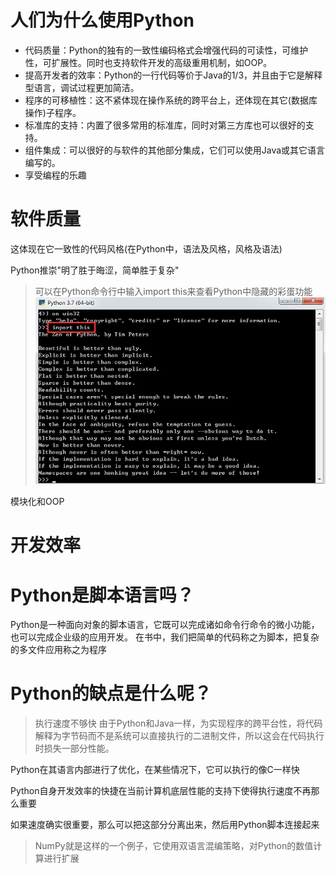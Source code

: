 # 人们为什么使用Python
* 代码质量：Python的独有的一致性编码格式会增强代码的可读性，可维护性，可扩展性。同时也支持软件开发的高级重用机制，如OOP。
* 提高开发者的效率：Python的一行代码等价于Java的1/3，并且由于它是解释型语言，调试过程更加简洁。
* 程序的可移植性：这不紧体现在操作系统的跨平台上，还体现在其它(数据库操作)子程序。
* 标准库的支持：内置了很多常用的标准库，同时对第三方库也可以很好的支持。
* 组件集成：可以很好的与软件的其他部分集成，它们可以使用Java或其它语言编写的。
* 享受编程的乐趣
# 软件质量
这体现在它一致性的代码风格(在Python中，语法及风格，风格及语法)

Python推崇"明了胜于晦涩，简单胜于复杂"

> 可以在Python命令行中输入import this来查看Python中隐藏的彩蛋功能
> ![import this](static/img/1_1.png)

模块化和OOP

# 开发效率


# Python是脚本语言吗？
Python是一种面向对象的脚本语言，它既可以完成诸如命令行命令的微小功能，也可以完成企业级的应用开发。
在书中，我们把简单的代码称之为脚本，把复杂的多文件应用称之为程序

# Python的缺点是什么呢？
> 执行速度不够快
由于Python和Java一样，为实现程序的跨平台性，将代码解释为字节码而不是系统可以直接执行的二进制文件，所以这会在代码执行时损失一部分性能。

Python在其语言内部进行了优化，在某些情况下，它可以执行的像C一样快

Python自身开发效率的快捷在当前计算机底层性能的支持下使得执行速度不再那么重要

如果速度确实很重要，那么可以把这部分分离出来，然后用Python脚本连接起来
> NumPy就是这样的一个例子，它使用双语言混编策略，对Python的数值计算进行扩展
